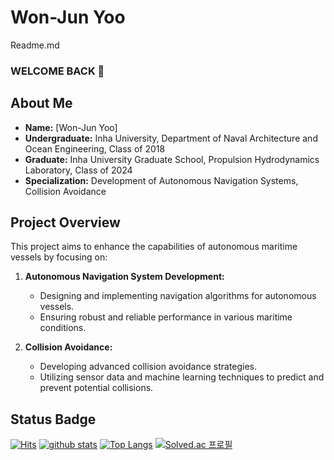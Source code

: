 # Won-Jun Yoo
Readme.md

### WELCOME BACK 👋

## About Me

- **Name:** [Won-Jun Yoo]
- **Undergraduate:** Inha University, Department of Naval Architecture and Ocean Engineering, Class of 2018
- **Graduate:** Inha University Graduate School, Propulsion Hydrodynamics Laboratory, Class of 2024
- **Specialization:** Development of Autonomous Navigation Systems, Collision Avoidance

## Project Overview

This project aims to enhance the capabilities of autonomous maritime vessels by focusing on:

1. **Autonomous Navigation System Development:**
   - Designing and implementing navigation algorithms for autonomous vessels.
   - Ensuring robust and reliable performance in various maritime conditions.

2. **Collision Avoidance:**
   - Developing advanced collision avoidance strategies.
   - Utilizing sensor data and machine learning techniques to predict and prevent potential collisions.

## Status Badge

<!--
**CariGun** is a ✨ _special_ ✨ repository because its `README.md` (this file) appears on your GitHub profile.
**12180562** is a ✨ _special_ ✨ repository because its `README.md` (this file) appears on your GitHub profile.
Here are some ideas to get you started:
- 🔭 I’m currently working on ...
- 🌱 I’m currently learning ...
- 👯 I’m looking to collaborate on ...
- 🤔 I’m looking for help with ...
- 💬 Ask me about ...
- 📫 How to reach me: ...
- 😄 Pronouns: ...
- ⚡ Fun fact: ...
-->

[![Hits](https://hits.seeyoufarm.com/api/count/incr/badge.svg?url=https%3A%2F%2Fgithub.com%2F12180562&count_bg=%2379C83D&title_bg=%23555555&icon=&icon_color=%23E7E7E7&title=hits&edge_flat=false)](https://hits.seeyoufarm.com)
[![github stats](https://github-readme-stats.vercel.app/api?username=12180562&show_icons=true&hide_border=true)](https://github.com/12180562)
[![Top Langs](https://github-readme-stats.vercel.app/api/top-langs/?username=12180562&layout=compact)](https://github.com/12180562)
[![Solved.ac 프로필](http://mazassumnida.wtf/api/v2/generate_badge?boj=doli99)](https://solved.ac/doli99)


